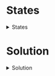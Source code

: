 # States

<details><summary>States</summary>

M. R0b0t 2
***100***

This image is from the series Mr. Robot. Can you find the exact location?

Flag format: acdfCTF{Real Madrid, Leganes, Madrid City}

</details>

# Solution
<details><summary>Solution</summary>
![img/mr-robot.jpg](https://github.com/parfaittolefo/Cyberlympics-CTF-Qualif-2023/blob/main/img/mr-robot.jpg)
For this challenge, we used Yandex to perform an image search.
Yandex informed us that the image depicted Coney Island. However, we have submitted the format
of the flag to the GPT-3 artificial intelligence and asked it to provide us with an answer in
using the format of the flag as well as all the information she had about the location of the Coney Island location.
This approach allowed us to obtain the flag.




**DRAPEAU :** _acdfCTF{Coney Island, Brooklyn, New York}_

</details>

